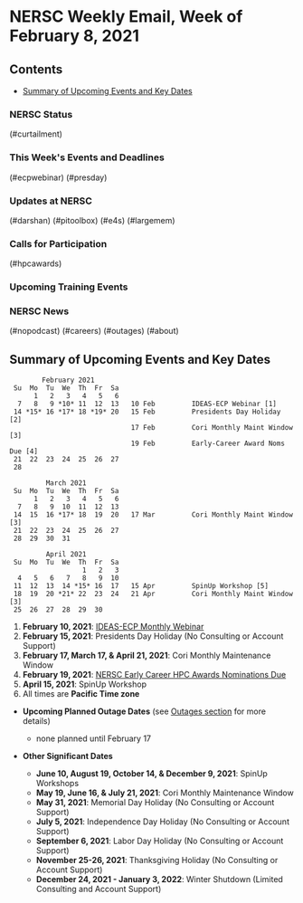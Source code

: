 # NERSC Weekly Email, Week of February 8, 2021 <a name="top"></a> #

## Contents ## 

- [Summary of Upcoming Events and Key Dates](#dates)

### NERSC Status

(#curtailment)

### This Week's Events and Deadlines

(#ecpwebinar)
(#presday)

### Updates at NERSC 

(#darshan)
(#pitoolbox)
(#e4s)
(#largemem)

### Calls for Participation

(#hpcawards)

### Upcoming Training Events 


### NERSC News 

(#nopodcast)
(#careers)
(#outages)
(#about)

## Summary of Upcoming Events and Key Dates <a name="dates"/></a> ##

            February 2021   
     Su  Mo  Tu  We  Th  Fr  Sa
          1   2   3   4   5   6  
      7   8   9 *10* 11  12  13   10 Feb         IDEAS-ECP Webinar [1]
     14 *15* 16 *17* 18 *19* 20   15 Feb         Presidents Day Holiday [2]
                                  17 Feb         Cori Monthly Maint Window [3]
                                  19 Feb         Early-Career Award Noms Due [4]
     21  22  23  24  25  26  27 
     28                  

             March 2021
     Su  Mo  Tu  We  Th  Fr  Sa
          1   2   3   4   5   6
      7   8   9  10  11  12  13
     14  15  16 *17* 18  19  20   17 Mar         Cori Monthly Maint Window [3]
     21  22  23  24  25  26  27
     28  29  30  31

             April 2021
     Su  Mo  Tu  We  Th  Fr  Sa
                      1   2   3
      4   5   6   7   8   9  10
     11  12  13  14 *15* 16  17   15 Apr         SpinUp Workshop [5]
     18  19  20 *21* 22  23  24   21 Apr         Cori Monthly Maint Window [3]
     25  26  27  28  29  30  

1. **February 10, 2021**: [IDEAS-ECP Monthly Webinar](#ecpwebinar)
2. **February 15, 2021**: Presidents Day Holiday (No Consulting or Account Support)
3. **February 17, March 17, & April 21, 2021**: Cori Monthly Maintenance Window
4. **February 19, 2021**: [NERSC Early Career HPC Awards Nominations Due](#hpcawards)
5. **April 15, 2021**: SpinUp Workshop
6. All times are **Pacific Time zone**

- **Upcoming Planned Outage Dates** (see [Outages section](#outages) for more 
details)
    - none planned until February 17

- **Other Significant Dates**
    - **June 10, August 19, October 14, & December 9, 2021**: SpinUp Workshops
    - **May 19, June 16, & July 21, 2021**: Cori Monthly Maintenance Window
    - **May 31, 2021**: Memorial Day Holiday (No Consulting or Account Support)
    - **July 5, 2021**: Independence Day Holiday (No Consulting or Account Support)
    - **September 6, 2021**: Labor Day Holiday (No Consulting or Account Support)
    - **November 25-26, 2021**: Thanksgiving Holiday (No Consulting or Account Support)
    - **December 24, 2021 - January 3, 2022**: Winter Shutdown (Limited Consulting and Account Support)
